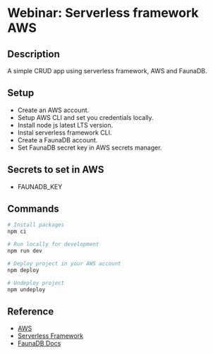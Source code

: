 # Webinar: Serverless framework AWS

## Description

A simple CRUD app using serverless framework, AWS and FaunaDB.

## Setup

- Create an AWS account.
- Setup AWS CLI and set you credentials locally.
- Install node js latest LTS version.
- Instal serverless framework CLI.
- Create a FaunaDB account.
- Set FaunaDB secret key in AWS secrets manager.

## Secrets to set in AWS

- FAUNADB_KEY

## Commands

```bash
# Install packages
npm ci

# Run locally for development
npm run dev

# Deploy project in your AWS account
npm deploy

# Undeploy project
npm undeploy
```

## Reference

- [AWS](https://aws.amazon.com/)
- [Serverless Framework](https://serverless.com/)
- [FaunaDB Docs](https://docs.fauna.com/fauna/current/)
